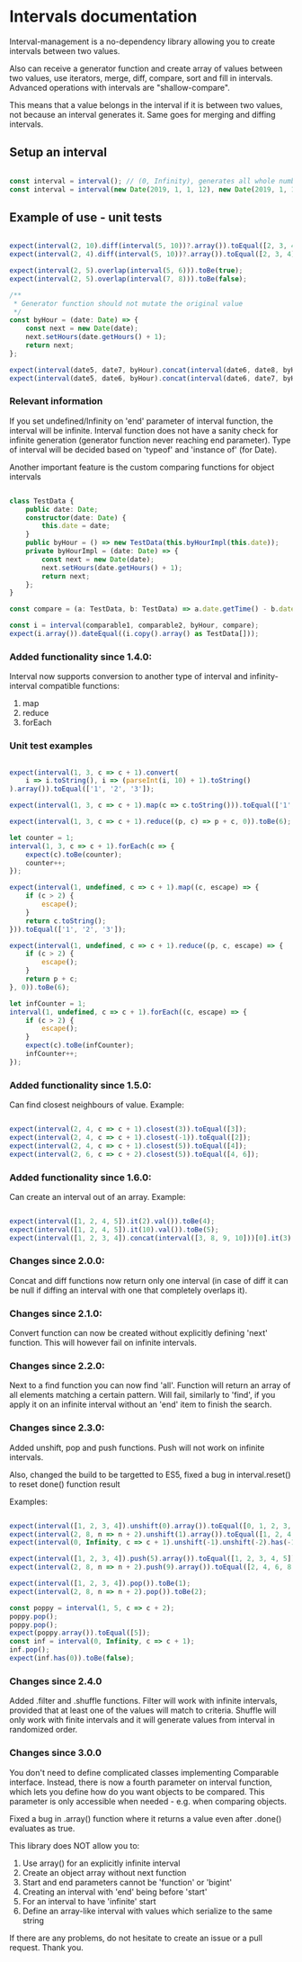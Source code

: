 # Intervals documentation

Interval-management is a no-dependency library allowing you to create intervals between two values.


Also can receive a generator function and create array of values between two values, use iterators,
merge, diff, compare, sort and fill in intervals. Advanced operations with intervals are "shallow-compare".


This means that a value belongs in the interval if it is between two values, not because an interval generates it.
Same goes for merging and diffing intervals.

## Setup an interval

```typescript

const interval = interval(); // (0, Infinity), generates all whole numbers
const interval = interval(new Date(2019, 1, 1, 12), new Date(2019, 1, 1, 20), addHour) // Generates time between two dates by hour

```

## Example of use - unit tests

```typescript

expect(interval(2, 10).diff(interval(5, 10))?.array()).toEqual([2, 3, 4, 5]);
expect(interval(2, 4).diff(interval(5, 10))?.array()).toEqual([2, 3, 4]);

expect(interval(2, 5).overlap(interval(5, 6))).toBe(true);
expect(interval(2, 5).overlap(interval(7, 8))).toBe(false);

/**
 * Generator function should not mutate the original value
 */
const byHour = (date: Date) => {
    const next = new Date(date);
    next.setHours(date.getHours() + 1);
    return next;
};

expect(interval(date5, date7, byHour).concat(interval(date6, date8, byHour))?.array()).toEqual([date5, date6, date7, date8]);
expect(interval(date5, date6, byHour).concat(interval(date6, date7, byHour))?.array()).toEqual([date5, date6, date7]);

```

### Relevant information

If you set undefined/Infinity on 'end' parameter of interval function, the interval will be infinite.
Interval function does not have a sanity check for infinite generation (generator function never reaching end parameter).
Type of interval will be decided based on 'typeof' and 'instance of' (for Date).

Another important feature is the custom comparing functions for object intervals

```typescript

class TestData {
    public date: Date;
    constructor(date: Date) {
        this.date = date;
    }
    public byHour = () => new TestData(this.byHourImpl(this.date));
    private byHourImpl = (date: Date) => {
        const next = new Date(date);
        next.setHours(date.getHours() + 1);
        return next;
    };
}

const compare = (a: TestData, b: TestData) => a.date.getTime() - b.date.getTime();

const i = interval(comparable1, comparable2, byHour, compare);
expect(i.array()).dateEqual((i.copy().array() as TestData[]));

```

### Added functionality since 1.4.0:

Interval now supports conversion to another type of interval and infinity-interval compatible functions:

1) map
2) reduce
3) forEach

### Unit test examples

```typescript

expect(interval(1, 3, c => c + 1).convert(
    i => i.toString(), i => (parseInt(i, 10) + 1).toString()
).array()).toEqual(['1', '2', '3']);

expect(interval(1, 3, c => c + 1).map(c => c.toString())).toEqual(['1', '2', '3']);

expect(interval(1, 3, c => c + 1).reduce((p, c) => p + c, 0)).toBe(6);

let counter = 1;
interval(1, 3, c => c + 1).forEach(c => {
    expect(c).toBe(counter);
    counter++;
});

expect(interval(1, undefined, c => c + 1).map((c, escape) => {
    if (c > 2) {
        escape();
    }
    return c.toString();
})).toEqual(['1', '2', '3']);

expect(interval(1, undefined, c => c + 1).reduce((p, c, escape) => { 
    if (c > 2) {
        escape();
    }
    return p + c;
}, 0)).toBe(6);

let infCounter = 1;
interval(1, undefined, c => c + 1).forEach((c, escape) => {
    if (c > 2) {
        escape();
    }
    expect(c).toBe(infCounter);
    infCounter++;
});

```

### Added functionality since 1.5.0:

Can find closest neighbours of value. Example:

```typescript

expect(interval(2, 4, c => c + 1).closest(3)).toEqual([3]);
expect(interval(2, 4, c => c + 1).closest(-1)).toEqual([2]);
expect(interval(2, 4, c => c + 1).closest(5)).toEqual([4]);
expect(interval(2, 6, c => c + 2).closest(5)).toEqual([4, 6]);

```

### Added functionality since 1.6.0:

Can create an interval out of an array. Example:

```typescript

expect(interval([1, 2, 4, 5]).it(2).val()).toBe(4);
expect(interval([1, 2, 4, 5]).it(10).val()).toBe(5);
expect(interval([1, 2, 3, 4]).concat(interval([3, 8, 9, 10]))[0].it(3).val()).toBe(8);

```

### Changes since 2.0.0:

Concat and diff functions now return only one interval (in case of diff it can be null if diffing an interval with one that completely overlaps it).

### Changes since 2.1.0:

Convert function can now be created without explicitly defining 'next' function. This will however fail on infinite intervals.

### Changes since 2.2.0:

Next to a find function you can now find 'all'. Function will return an array of all elements matching a certain pattern.
Will fail, similarly to 'find', if you apply it on an infinite interval without an 'end' item to finish the search.


### Changes since 2.3.0:

Added unshift, pop and push functions. Push will not work on infinite intervals.


Also, changed the build to be targetted to ES5, fixed a bug in interval.reset() to reset done() function result


Examples:

```typescript

expect(interval([1, 2, 3, 4]).unshift(0).array()).toEqual([0, 1, 2, 3, 4]);
expect(interval(2, 8, n => n + 2).unshift(1).array()).toEqual([1, 2, 4, 6, 8]);
expect(interval(0, Infinity, c => c + 1).unshift(-1).unshift(-2).has(-1)).toBe(true);

expect(interval([1, 2, 3, 4]).push(5).array()).toEqual([1, 2, 3, 4, 5]);
expect(interval(2, 8, n => n + 2).push(9).array()).toEqual([2, 4, 6, 8, 9]);

expect(interval([1, 2, 3, 4]).pop()).toBe(1);
expect(interval(2, 8, n => n + 2).pop()).toBe(2);

const poppy = interval(1, 5, c => c + 2);
poppy.pop();
poppy.pop();
expect(poppy.array()).toEqual([5]);
const inf = interval(0, Infinity, c => c + 1);
inf.pop();
expect(inf.has(0)).toBe(false);

```

### Changes since 2.4.0

Added .filter and .shuffle functions. Filter will work with infinite intervals, provided that at least one of the values will match to criteria.
Shuffle will only work with finite intervals and it will generate values from interval in randomized order.

### Changes since 3.0.0

You don't need to define complicated classes implementing Comparable interface. Instead, there is now a fourth parameter on interval function,
which lets you define how do you want objects to be compared. This parameter is only accessible when needed - e.g. when comparing objects.

Fixed a bug in .array() function where it returns a value even after .done() evaluates as true.


This library does NOT allow you to:

1) Use array() for an explicitly infinite interval
2) Create an object array without next function
3) Start and end parameters cannot be 'function' or 'bigint'
4) Creating an interval with 'end' being before 'start'
5) For an interval to have 'infinite' start
6) Define an array-like interval with values which serialize to the same string


If there are any problems, do not hesitate to create an issue or a pull request. Thank you.
